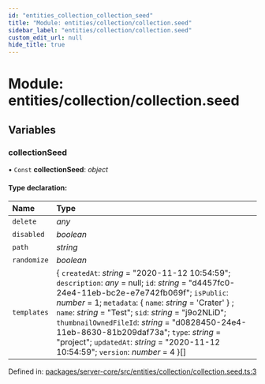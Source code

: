 ```yaml
---
id: "entities_collection_collection_seed"
title: "Module: entities/collection/collection.seed"
sidebar_label: "entities/collection/collection.seed"
custom_edit_url: null
hide_title: true
---
```


# Module: entities/collection/collection.seed

## Variables

### collectionSeed

• `Const` **collectionSeed**: *object*

#### Type declaration:

Name | Type |
:------ | :------ |
`delete` | *any* |
`disabled` | *boolean* |
`path` | *string* |
`randomize` | *boolean* |
`templates` | { `createdAt`: *string* = "2020-11-12 10:54:59"; `description`: *any* = null; `id`: *string* = "d4457fc0-24e4-11eb-bc2e-e7e742fb069f"; `isPublic`: *number* = 1; `metadata`: { `name`: *string* = 'Crater' } ; `name`: *string* = "Test"; `sid`: *string* = "j9o2NLiD"; `thumbnailOwnedFileId`: *string* = "d0828450-24e4-11eb-8630-81b209daf73a"; `type`: *string* = "project"; `updatedAt`: *string* = "2020-11-12 10:54:59"; `version`: *number* = 4 }[] |

Defined in: [packages/server-core/src/entities/collection/collection.seed.ts:3](https://github.com/xr3ngine/xr3ngine/blob/65dfcf39a/packages/server-core/src/entities/collection/collection.seed.ts#L3)
